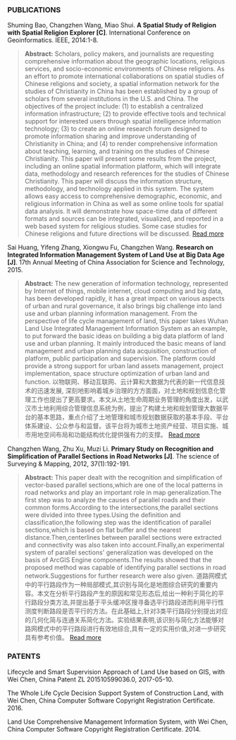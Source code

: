 ### PUBLICATIONS
Shuming Bao, Changzhen Wang, Miao Shui. **A Spatial Study of Religion with Spatial Religion Explorer [C]**. International Conference on Geoinformatics. IEEE, 2014:1-8.

> **Abstract:** Scholars, policy makers, and journalists are requesting comprehensive information about the geographic locations, religious services, and socio-economic environments of Chinese religions. As an effort to promote international collaborations on spatial studies of Chinese religions and society, a spatial information network for the studies of Christianity in China has been established by a group of scholars from several institutions in the U.S. and China. The objectives of the project include: (1) to establish a centralized information infrastructure; (2) to provide effective tools and technical support for interested users through spatial intelligence information technology; (3) to create an online research forum designed to promote information sharing and improve understanding of Christianity in China; and (4) to render comprehensive information about teaching, learning, and training on the studies of Chinese Christianity. This paper will present some results from the project, including an online spatial information platform, which will integrate data, methodology and research references for the studies of Chinese Christianity. This paper will discuss the information structure, methodology, and technology applied in this system. The system allows easy access to comprehensive demographic, economic, and religious information in China as well as some online tools for spatial data analysis. It will demonstrate how space-time data of different formats and sources can be integrated, visualized, and reported in a web based system for religious studies. Some case studies for Chinese religions and future directions will be discussed. 
[Read more](https://www.researchgate.net/publication/287051698_Spatial_study_of_religion_with_spatial_religion_explorer) 


Sai Huang, Yifeng Zhang, Xiongwu Fu, Changzhen Wang. **Research on Integrated Information Management System of Land Use at Big Data Age [J]**. 17th Annual Meeting of China Association for Science and Technology, 2015.

> **Abstract:** 
The new generation of information technology, represented by Internet of things, mobile internet, cloud computing and big data, has been developed rapidly, it has a great impact on various aspects of urban and rural governance, it also brings big challenge into land use and urban planning information management. From the perspective of life cycle management of land, this paper takes Wuhan Land Use Integrated Management Information System as an example, to put forward the basic ideas on building a big data platform of land use and urban planning. It mainly introduced the basic means of land management and urban planning data acquisition, construction of platform, public participation and supervision. The platform could provide a strong support for urban land assets management, project implementation, space structure optimization of urban land and function.
以物联网、移动互联网、云计算和大数据为代表的新一代信息技术的迅速发展, 深刻地影响着城乡治理的方方面面，对土地和规划信息化管理工作也提出了更高要求。本文从土地生命周期业务管理的角度出发，以武汉市土地利用综合管理信息系统为例，提出了构建土地和规划管理大数据平台的基本思路，重点介绍了土地管理和城市规划数据获取的基本手段、平台体系建设、公众参与和监督。该平台将为城市土地资产经营、项目实施、城市用地空间布局和功能结构优化提供强有力的支撑。
[Read more](http://kns.cnki.net/KCMS/detail/detail.aspx?dbcode=CPFD&dbname=CPFDLAST2015&filename=DIDD201505014026&v=MjYxOTlLdWhkaG5qOThUbmpxcXhkRWVNT1VLcmlmWnU1dkZ5anRVN2JLS0Z3VUlTVFBhckc0SDlUTXFvOUVZT3NOQ2hO)


Changzhen Wang, Zhu Xu, Muzi Li. **Primary Study on Recognition and Simplification of Parallel Sections in Road Networks [J]**. The science of Surveying & Mapping, 2012, 37(1):192-191.

> **Abstract:** 
This paper dealt with the recognition and simplification of vector-based parallel sections,which are one of the local patterns in road networks and play an important role in map generalization.The first step was to analyze the causes of parallel roads and their common forms.According to the intersections,the parallel sections were divided into three types.Using the definition and classification,the following step was the identification of parallel sections,which is based on flat buffer and the nearest distance.Then,centerlines between parallel sections were extracted and connectivity was also taken into account.Finally,an experimental system of parallel sections' generalization was developed on the basis of ArcGIS Engine components.The results showed that the proposed method was capable of identifying parallel sections in road network.Suggestions for further research were also given.
道路网模式中的平行路段作为一种局部模式,其识别与简化是地图综合研究的重要内容。本文在分析平行路段产生的原因和常见形态后,给出一种利于简化的平行路段分类方法,并提出基于平头缓冲区搜寻备选平行路段进而利用平行性测度判断路段是否平行的方法。在此基础上,针对3类平行路段分别提出对应的几何化简与连通关系简化方法。实验结果表明,该识别与简化方法能够对路网模式中的平行路段进行有效地综合,具有一定的实用价值,对进一步研究具有参考价值。
[Read more](http://kns.cnki.net/KCMS/detail/detail.aspx?dbcode=CJFQ&dbname=CJFD2012&filename=CHKD201201067&v=MjE2NTh6TkppWEFhckc0SDlQTXJvOURZNFI4ZVgxTHV4WVM3RGgxVDNxVHJXTTFGckNVUkxLZlp1ZG1GeUhnVXI=)


### PATENTS
Lifecycle and Smart Supervision Approach of Land Use based on GIS, with Wei Chen, China Patent ZL 201510599036.0, 2017-05-10.

The Whole Life Cycle Decision Support System of Construction Land, with Wei Chen, China Computer Software Copyright Registration Certificate. 2016.

Land Use Comprehensive Management Information System, with Wei Chen, China Computer Software Copyright Registration Certificate. 2014.
